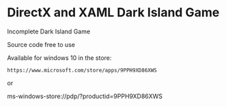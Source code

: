 <!---
  category: Gaming
  samplefwlink: http://go.microsoft.com/fwlink/p/?LinkId=620599
--->

# DirectX and XAML Dark Island Game

Incomplete Dark Island Game

Source code free to use

Available for windows 10 in the store:

	https://www.microsoft.com/store/apps/9PPH9XD86XWS
  
  or
  
  ms-windows-store://pdp/?productid=9PPH9XD86XWS
  
  
  
